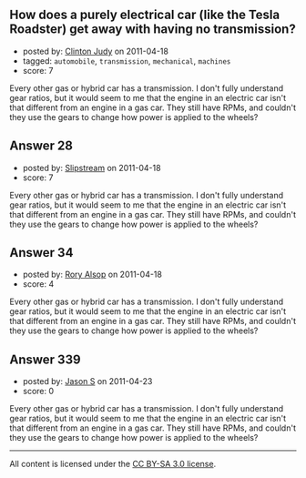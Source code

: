 ## How does a purely electrical car (like the Tesla Roadster) get away with having no transmission?

- posted by: [Clinton Judy](https://stackexchange.com/users/-1/41-clinton-judy) on 2011-04-18
- tagged: `automobile`, `transmission`, `mechanical`, `machines`
- score: 7

Every other gas or hybrid car has a transmission. I don't fully understand gear ratios, but it would seem to me that the engine in an electric car isn't that different from an engine in a gas car. They still have RPMs, and couldn't they use the gears to change how power is applied to the wheels?


## Answer 28

- posted by: [Slipstream](https://stackexchange.com/users/-1/39-slipstream) on 2011-04-18
- score: 7

Every other gas or hybrid car has a transmission. I don't fully understand gear ratios, but it would seem to me that the engine in an electric car isn't that different from an engine in a gas car. They still have RPMs, and couldn't they use the gears to change how power is applied to the wheels?


## Answer 34

- posted by: [Rory Alsop](https://stackexchange.com/users/-1/49-rory-alsop) on 2011-04-18
- score: 4

Every other gas or hybrid car has a transmission. I don't fully understand gear ratios, but it would seem to me that the engine in an electric car isn't that different from an engine in a gas car. They still have RPMs, and couldn't they use the gears to change how power is applied to the wheels?


## Answer 339

- posted by: [Jason S](https://stackexchange.com/users/-1/77-jason-s) on 2011-04-23
- score: 0

Every other gas or hybrid car has a transmission. I don't fully understand gear ratios, but it would seem to me that the engine in an electric car isn't that different from an engine in a gas car. They still have RPMs, and couldn't they use the gears to change how power is applied to the wheels?



---

All content is licensed under the [CC BY-SA 3.0 license](https://creativecommons.org/licenses/by-sa/3.0/).
